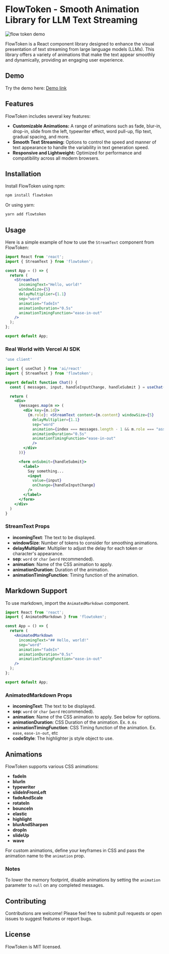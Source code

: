 
# FlowToken - Smooth Animation Library for LLM Text Streaming

![flow token demo](https://nextjs-omega-five-46.vercel.app/demo.gif)

FlowToken is a React component library designed to enhance the visual presentation of text streaming from large language models (LLMs). This library offers a variety of animations that make the text appear smoothly and dynamically, providing an engaging user experience.

## Demo

Try the demo here: [Demo link](https://nextjs-omega-five-46.vercel.app/)

## Features

FlowToken includes several key features:

- **Customizable Animations:** A range of animations such as fade, blur-in, drop-in, slide from the left, typewriter effect, word pull-up, flip text, gradual spacing, and more.
- **Smooth Text Streaming:** Options to control the speed and manner of text appearance to handle the variability in text generation speed.
- **Responsive and Lightweight:** Optimized for performance and compatibility across all modern browsers.

## Installation

Install FlowToken using npm:

```bash
npm install flowtoken
```

Or using yarn:

```bash
yarn add flowtoken
```

## Usage

Here is a simple example of how to use the `StreamText` component from FlowToken:

```jsx
import React from 'react';
import { StreamText } from 'flowtoken';

const App = () => {
  return (
    <StreamText
      incomingText="Hello, world!"
      windowSize={5}
      delayMultiplier={1.1}
      sep="word"
      animation="fadeIn"
      animationDuration="0.5s"
      animationTimingFunction="ease-in-out"
    />
  );
};

export default App;
```

### Real World with Vercel AI SDK

```jsx
'use client'

import { useChat } from 'ai/react'
import { StreamText } from 'flowtoken';

export default function Chat() {
  const { messages, input, handleInputChange, handleSubmit } = useChat()

  return (
    <div>
      {messages.map(m => (
        <div key={m.id}>
          {m.role}: <StreamText content={m.content} windowSize={5}
            delayMultiplier={1.1}
            sep="word"
            animation={index === messages.length - 1 && m.role === "assistant" ? "fadeIn" : null}
            animationDuration="0.5s"
            animationTimingFunction="ease-in-out"
            />
        </div>
      ))}

      <form onSubmit={handleSubmit}>
        <label>
          Say something...
          <input
            value={input}
            onChange={handleInputChange}
          />
        </label>
      </form>
    </div>
  )
}
```

### StreamText Props

- **incomingText**: The text to be displayed.
- **windowSize**: Number of tokens to consider for smoothing animations.
- **delayMultiplier**: Multiplier to adjust the delay for each token or character's appearance.
- **sep**: `word` or `char` (`word` recommended).
- **animation**: Name of the CSS animation to apply.
- **animationDuration**: Duration of the animation.
- **animationTimingFunction**: Timing function of the animation.

## Markdown Support

To use markdown, import the `AnimatedMarkdown` component.

```jsx
import React from 'react';
import { AnimatedMarkdown } from 'flowtoken';

const App = () => {
  return (
    <AnimatedMarkdown
      incomingText="## Hello, world!"
      sep="word"
      animation="fadeIn"
      animationDuration="0.5s"
      animationTimingFunction="ease-in-out"
    />
  );
};

export default App;
```

### AnimatedMarkdown Props

- **incomingText**: The text to be displayed.
- **sep**: `word` or `char` (`word` recommended).
- **animation**: Name of the CSS animation to apply. See below for options.
- **animationDuration**: CSS Duration of the animation. Ex. `0.6s`
- **animationTimingFunction**: CSS Timing function of the animation. Ex. `ease`, `ease-in-out`, etc
- **codeStyle**: The highlighter js style object to use.

## Animations

FlowToken supports various CSS animations:
- **fadeIn**
- **blurIn**
- **typewriter**
- **slideInFromLeft**
- **fadeAndScale**
- **rotateIn**
- **bounceIn**
- **elastic**
- **highlight**
- **blurAndSharpen**
- **dropIn**
- **slideUp**
- **wave**

For custom animations, define your keyframes in CSS and pass the animation name to the `animation` prop.

### Notes

To lower the memory footprint, disable animations by setting the `animation` parameter to `null` on any completed messages.

## Contributing

Contributions are welcome! Please feel free to submit pull requests or open issues to suggest features or report bugs.

## License

FlowToken is MIT licensed.